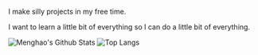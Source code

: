 I make silly projects in my free time.

I want to learn a little bit of everything so I can do a little bit of everything. 




![Menghao's Github Stats](https://github-readme-stats.vercel.app/api?username=menghaoyu2002&count_private=true&show_icons=true&theme=github_dark&hide_title=false&line_height=28.5)  ![Top Langs](https://github-readme-stats.vercel.app/api/top-langs/?username=menghaoyu2002&langs_count=10&layout=compact&exclude_repo=csc258-frogger,better-dotfiles&theme=github_dark&size_weight=0.7&count_weight=0.3)
